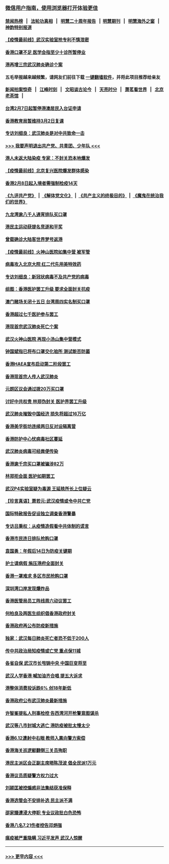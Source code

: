 ### [微信用户指南，使用浏览器打开体验更佳](https://github.com/gfw-breaker/banned-news1/blob/master/indexes/wechat-guide.md?t=0)
#### [禁闻热榜](热点新闻.md?t=0)  &nbsp;&nbsp;|&nbsp;&nbsp; [法轮功真相](https://github.com/gfw-breaker/truth/blob/master/README.md?t=0) &nbsp;&nbsp;|&nbsp;&nbsp; [明慧二十周年报告](https://github.com/gfw-breaker/mh-reports/blob/master/README.md?t=0) &nbsp;&nbsp;|&nbsp;&nbsp;[明慧期刊](https://github.com/gfw-breaker/mh-qikan) &nbsp;&nbsp;|&nbsp;&nbsp; [明慧海外之窗](https://github.com/gfw-breaker/mh-news/blob/master/README.md?t=0) &nbsp;&nbsp;|&nbsp;&nbsp; [神韵特别报道](https://github.com/gfw-breaker/mh-news/blob/master/shenyun.md?t=0)
#### [【疫情最前线】武汉实验室抢专利不慎泄密](../pages/nsc415/n11850310.md?t=02071622) 
#### [香港口罩不足 医学会指至少十诊所暂停业](../pages/nsc415/n11850301.md?t=02071622) 
#### [港再增三宗武汉肺炎确诊个案](../pages/nsc415/n11850328.md?t=02071622) 
#### 五毛举报越来越频繁，请网友们前往下载 [一键翻墙软件](https://github.com/gfw-breaker/ssr-accounts)，并将此项目推荐给亲友
#### [新闻拍案惊奇](https://github.com/gfw-breaker/banned-news1/blob/master/pages/link4.md) &nbsp;&nbsp;|&nbsp;&nbsp; [江峰时刻](https://github.com/gfw-breaker/banned-news1/blob/master/pages/link4.md) &nbsp;&nbsp;|&nbsp;&nbsp; [文昭谈古论今](https://github.com/gfw-breaker/banned-news1/blob/master/pages/link4.md) &nbsp;&nbsp;|&nbsp;&nbsp; [天亮时分](https://github.com/gfw-breaker/banned-news1/blob/master/pages/link4.md) &nbsp;&nbsp;|&nbsp;&nbsp; [萧茗看世界](https://github.com/gfw-breaker/banned-news1/blob/master/pages/link4.md) &nbsp;&nbsp;|&nbsp;&nbsp; [北京老茶馆](https://github.com/gfw-breaker/banned-news1/blob/master/pages/link4.md) &nbsp;&nbsp;|&nbsp;&nbsp; 
#### [台湾2月7日起暂停港澳居民入台证申请](../pages/nsc415/n11850304.md?t=02071622) 
#### [香港教育局暂维持3月2日复课](../pages/nsc415/n11850260.md?t=02071622) 
#### [专访刘细良：武汉肺炎是对中共致命一击](../pages/nsc415/n11849934.md?t=02071622) 
#### [>>> 我要声明退出共产党、共青团、少年队 <<<](https://github.com/begood0513/goodnews/blob/master/quit/letter.md) 
#### [港人未返大陆染疫 专家：不封关恐本地爆发](../pages/nsc415/n11848021.md?t=02071622) 
#### [【疫情最前线】北京复兴医院爆发群体感染](../pages/nsc415/n11847626.md?t=02071622) 
#### [香港2月8日起入境者需强制检疫14天](../pages/nsc415/n11847658.md?t=02071622) 
#### [《九评共产党》](https://github.com/begood0513/9ping.md/blob/master/README.md) &nbsp;|&nbsp; [《解体党文化》](../../../../jtdwh.md/blob/master/README.md)  &nbsp;|&nbsp; [《共产主义的终极目的》](../../../../gczydzjmd.md/blob/master/README.md) &nbsp;|&nbsp; [《魔鬼在统治我们的世界》](../../../../mgztzwmdsj.md/blob/master/README.md) 
#### [九龙湾逾八千人通宵排队买口罩](../pages/nsc415/n11847647.md?t=02071622) 
#### [港民主运动获提名竞逐和平奖](../pages/nsc415/n11847633.md?t=02071622) 
#### [曾载确诊大陆客世界梦号返港](../pages/nsc415/n11847608.md?t=02071622) 
#### [【疫情最前线】火神山医院如集中营 被军管](../pages/nsc415/n11847524.md?t=02071622) 
#### [病毒攻入北京大院 红二代先用美特效药](../pages/nsc415/n11847427.md?t=02071622) 
#### [专访刘细良：新冠状病毒不及共产党的病毒](../pages/nsc415/n11847164.md?t=02071622) 
#### [组图：香港医护罢工升级 要求全面封关抗疫](../pages/nsc415/n11844107.md?t=02071622) 
#### [澳门赌场关闭十五日 台湾周四实名制买口罩](../pages/nsc415/n11845083.md?t=02071622) 
#### [香港超过七千医护参与罢工](../pages/nsc415/n11845051.md?t=02071622) 
#### [港现首宗武汉肺炎死亡个案](../pages/nsc415/n11844998.md?t=02071622) 
#### [武汉火神山医院 再现小汤山集中营模式](../pages/nsc415/n11844763.md?t=02071622) 
#### [钟国斌指已将布口罩交化验所 测试能否防菌](../pages/nsc415/n11842783.md?t=02071622) 
#### [香港HAEA宣布启动第二阶段罢工](../pages/nsc415/n11842723.md?t=02071622) 
#### [香港现首宗人传人武汉肺炎](../pages/nsc415/n11842766.md?t=02071622) 
#### [元朗区议会通过拨20万买口罩](../pages/nsc415/n11842754.md?t=02071622) 
#### [讨好中共权贵 林郑伪封关 医护界罢工升级](../pages/nsc415/n11842359.md?t=02071622) 
#### [武汉肺炎摧毁中国经济 损失将超过16万亿](../pages/nsc415/n11839723.md?t=02071622) 
#### [香港美孚街坊连续两日反对设隔离营](../pages/nsc415/n11839962.md?t=02071622) 
#### [香港防护中心忧病毒社区蔓延](../pages/nsc415/n11839933.md?t=02071622) 
#### [武汉肺炎病毒可经粪便传染](../pages/nsc415/n11839939.md?t=02071622) 
#### [香港逾千宗买口罩被骗涉82万](../pages/nsc415/n11839914.md?t=02071622) 
#### [林郑拒会面 医护如期罢工](../pages/nsc415/n11839892.md?t=02071622) 
#### [武汉P4实验室疑为毒源 王延轶所长上位疑云](../pages/nsc415/n11835543.md?t=02071622) 
#### [【珍言真语】萧若元:武汉疫情或令中共亡党](../pages/nsc415/n11829394.md?t=02071622) 
#### [国际特赦报告促设独立调查香港警暴](../pages/nsc415/n11833845.md?t=02071622) 
#### [专访吕秉权：从疫情造假看中共体制的谎言](../pages/nsc415/n11833813.md?t=02071622) 
#### [香港市民连日排队抢购口罩](../pages/nsc415/n11833794.md?t=02071622) 
#### [袁国勇：年假后14日为防疫关键期](../pages/nsc415/n11831088.md?t=02071622) 
#### [护士请病假 施压港府全面封关](../pages/nsc415/n11831030.md?t=02071622) 
#### [香港一罩难求 多区市民抢购口罩](../pages/nsc415/n11831002.md?t=02071622) 
#### [深圳湾口岸发现爆炸品](../pages/nsc415/n11828802.md?t=02071622) 
#### [香港医管局员工阵线周六动议罢工](../pages/nsc415/n11828762.md?t=02071622) 
#### [何柏良及两医生组织倡香港政府封关](../pages/nsc415/n11828749.md?t=02071622) 
#### [香港政府再公布防疫新措施](../pages/nsc415/n11828716.md?t=02071622) 
#### [独家：武汉每日肺炎死亡者恐不低于200人](../pages/nsc415/n11828240.md?t=02071622) 
#### [传中共政治局知疫情或亡党 重点保11城](../pages/nsc415/n11828145.md?t=02071622) 
#### [各省自保 武汉市长甩锅中央 中国巨变将至](../pages/nsc415/n11828021.md?t=02071622) 
#### [武汉人学香港 喊加油齐合唱 提五大诉求](../pages/nsc415/n11827046.md?t=02071622) 
#### [港整体消费投诉跌6% 创18年新低](../pages/nsc415/n11817280.md?t=02071622) 
#### [香港政府公布武汉肺炎最新措施](../pages/nsc415/n11817152.md?t=02071622) 
#### [许智峯提私人刑事检控 告西湾河开枪警意图谋杀](../pages/nsc415/n11817132.md?t=02071622) 
#### [武汉等八市封城大逃亡 港防疫被批太慢太少](../pages/nsc415/n11817058.md?t=02071622) 
#### [香港6.12遭射中右眼 教师入禀向警方索偿](../pages/nsc415/n11814678.md?t=02071622) 
#### [香港海关巡逻艇翻侧三关员殉职](../pages/nsc415/n11814604.md?t=02071622) 
#### [港民主派区会正副主席晤陈茂波 倡全民派1万元](../pages/nsc415/n11814582.md?t=02071622) 
#### [香港议员质疑警方权力过大](../pages/nsc415/n11814560.md?t=02071622) 
#### [刘颕匡被控煽惑非法集结获准保释](../pages/nsc415/n11811727.md?t=02071622) 
#### [香港选管会不安排补选 民主派不满](../pages/nsc415/n11811691.md?t=02071622) 
#### [邵家臻遭浸大停职 专业议政批白色恐怖](../pages/nsc415/n11811670.md?t=02071622) 
#### [香港八名7.21伤者控告邓炳强](../pages/nsc415/n11811623.md?t=02071622) 
#### [瘟疫被严重隐瞒 习近平发声 武汉人惊醒](../pages/nsc415/n11811186.md?t=02071622) 

----
#### [ >>> 更早内容 <<< ](../indexes/nsc415-earlier.md)
